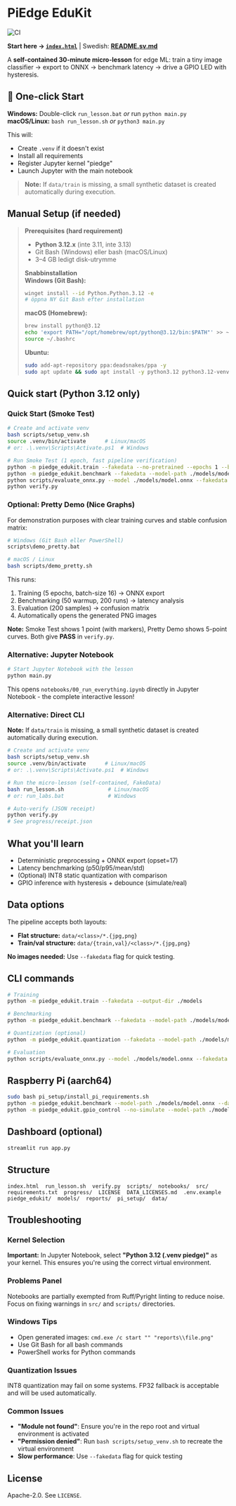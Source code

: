 # PiEdge EduKit

![CI](https://github.com/olablom/PiEdge_EduKit/actions/workflows/ci.yml/badge.svg)

**Start here → [`index.html`](index.html)** | Swedish: **[README.sv.md](README.sv.md)**

A **self-contained 30-minute micro-lesson** for edge ML: train a tiny image classifier → export to ONNX → benchmark latency → drive a GPIO LED with hysteresis.

## 🚀 One-click Start

**Windows:** Double-click `run_lesson.bat` _or_ run `python main.py`  
**macOS/Linux:** `bash run_lesson.sh` _or_ `python3 main.py`

This will:

- Create `.venv` if it doesn't exist
- Install all requirements
- Register Jupyter kernel "piedge"
- Launch Jupyter with the main notebook

> **Note:** If `data/train` is missing, a small synthetic dataset is created automatically during execution.

## Manual Setup (if needed)

> **Prerequisites (hard requirement)**
>
> - **Python 3.12.x** (inte 3.11, inte 3.13)
> - Git Bash (Windows) eller bash (macOS/Linux)
> - 3–4 GB ledigt disk-utrymme
>
> **Snabbinstallation**  
> **Windows (Git Bash):**
>
> ```bash
> winget install --id Python.Python.3.12 -e
> # öppna NY Git Bash efter installation
> ```
>
> **macOS (Homebrew):**
>
> ```bash
> brew install python@3.12
> echo 'export PATH="/opt/homebrew/opt/python@3.12/bin:$PATH"' >> ~/.bashrc
> source ~/.bashrc
> ```
>
> **Ubuntu:**
>
> ```bash
> sudo add-apt-repository ppa:deadsnakes/ppa -y
> sudo apt update && sudo apt install -y python3.12 python3.12-venv
> ```

## Quick start (Python 3.12 only)

### Quick Start (Smoke Test)

```bash
# Create and activate venv
bash scripts/setup_venv.sh
source .venv/bin/activate      # Linux/macOS
# or: .\.venv\Scripts\Activate.ps1  # Windows

# Run Smoke Test (1 epoch, fast pipeline verification)
python -m piedge_edukit.train --fakedata --no-pretrained --epochs 1 --batch-size 256 --output-dir ./models
python -m piedge_edukit.benchmark --fakedata --model-path ./models/model.onnx --warmup 1 --runs 3 --providers CPUExecutionProvider
python scripts/evaluate_onnx.py --model ./models/model.onnx --fakedata --limit 32
python verify.py
```

### Optional: Pretty Demo (Nice Graphs)

For demonstration purposes with clear training curves and stable confusion matrix:

```bash
# Windows (Git Bash eller PowerShell)
scripts\demo_pretty.bat

# macOS / Linux
bash scripts/demo_pretty.sh
```

This runs:

1. Training (5 epochs, batch-size 16) → ONNX export
2. Benchmarking (50 warmup, 200 runs) → latency analysis
3. Evaluation (200 samples) → confusion matrix
4. Automatically opens the generated PNG images

**Note:** Smoke Test shows 1 point (with markers), Pretty Demo shows 5-point curves. Both give **PASS** in `verify.py`.

### Alternative: Jupyter Notebook

```bash
# Start Jupyter Notebook with the lesson
python main.py
```

This opens `notebooks/00_run_everything.ipynb` directly in Jupyter Notebook - the complete interactive lesson!

### Alternative: Direct CLI

**Note:** If `data/train` is missing, a small synthetic dataset is created automatically during execution.

```bash
# Create and activate venv
bash scripts/setup_venv.sh
source .venv/bin/activate      # Linux/macOS
# or: .\.venv\Scripts\Activate.ps1  # Windows

# Run the micro-lesson (self-contained, FakeData)
bash run_lesson.sh              # Linux/macOS
# or: run_labs.bat              # Windows

# Auto-verify (JSON receipt)
python verify.py
# See progress/receipt.json
```

## What you'll learn

- Deterministic preprocessing + ONNX export (opset=17)
- Latency benchmarking (p50/p95/mean/std)
- (Optional) INT8 static quantization with comparison
- GPIO inference with hysteresis + debounce (simulate/real)

## Data options

The pipeline accepts both layouts:

- **Flat structure:** `data/<class>/*.{jpg,png}`
- **Train/val structure:** `data/{train,val}/<class>/*.{jpg,png}`

**No images needed:** Use `--fakedata` flag for quick testing.

## CLI commands

```bash
# Training
python -m piedge_edukit.train --fakedata --output-dir ./models

# Benchmarking
python -m piedge_edukit.benchmark --fakedata --model-path ./models/model.onnx --warmup 50 --runs 200

# Quantization (optional)
python -m piedge_edukit.quantization --fakedata --model-path ./models/model.onnx --calib-size 25

# Evaluation
python scripts/evaluate_onnx.py --model ./models/model.onnx --fakedata
```

## Raspberry Pi (aarch64)

```bash
sudo bash pi_setup/install_pi_requirements.sh
python -m piedge_edukit.benchmark --model-path ./models/model.onnx --data-path ./data --warmup 50 --runs 200
python -m piedge_edukit.gpio_control --no-simulate --model-path ./models/model.onnx --data-path ./data --target class1 --duration 10
```

## Dashboard (optional)

```bash
streamlit run app.py
```

## Structure

```
index.html  run_lesson.sh  verify.py  scripts/  notebooks/  src/
requirements.txt  progress/  LICENSE  DATA_LICENSES.md  .env.example
piedge_edukit/  models/  reports/  pi_setup/  data/
```

## Troubleshooting

### Kernel Selection

**Important:** In Jupyter Notebook, select **"Python 3.12 (.venv piedge)"** as your kernel. This ensures you're using the correct virtual environment.

### Problems Panel

Notebooks are partially exempted from Ruff/Pyright linting to reduce noise. Focus on fixing warnings in `src/` and `scripts/` directories.

### Windows Tips

- Open generated images: `cmd.exe /c start "" "reports\\file.png"`
- Use Git Bash for all bash commands
- PowerShell works for Python commands

### Quantization Issues

INT8 quantization may fail on some systems. FP32 fallback is acceptable and will be used automatically.

### Common Issues

- **"Module not found"**: Ensure you're in the repo root and virtual environment is activated
- **"Permission denied"**: Run `bash scripts/setup_venv.sh` to recreate the virtual environment
- **Slow performance**: Use `--fakedata` flag for quick testing

## License

Apache-2.0. See `LICENSE`.
